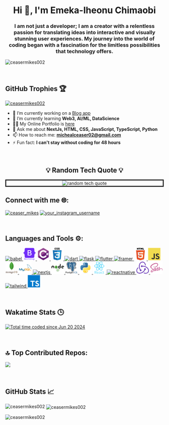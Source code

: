 <h1 align="center">Hi 👋, I'm Emeka-Iheonu Chimaobi</h1>
<h3 align="center">I am not just a developer; I am a creator with a relentless passion for translating ideas into interactive and visually stunning user experiences. My journey into the world of coding began with a fascination for the limitless possibilities that technology offers.</h3>


<p align="left"> <img src="https://komarev.com/ghpvc/?username=ceasermikes002&label=Profile%20views&color=0e75b6&style=flat" alt="ceasermikes002" /> </p>

<br/>
<h2 align="left">GitHub Trophies 🏆</h2>
<p align="left"> <a href="https://github.com/ryo-ma/github-profile-trophy"><img src="https://github-profile-trophy.vercel.app/?username=ceasermikes002" alt="ceasermikes002" /></a> </p>

- 🔭 I’m currently working on a [Blog app]([https://github.com/ceasermikes002/google-chrome-extension](https://github.com/ceasermikes002/blog-fullstack-client))
- 🌱 I’m currently learning **Web3, AI/ML, DataScience**
- 👨‍💻 My Online Portfolio is [here](https://chima-portfolio.vercel.app/)
- 💬 Ask me about **NextJs, HTML, CSS, JavaScript, TypeScript, Python**
- 📫 How to reach me: **michealceaser02@gmail.com**
- ⚡ Fun fact: **I can't stay without coding for 48 hours**
<br/>
<!-- Random Tech Quote -->
<h2 align="center">💡 Random Tech Quote 💡</h2>
<p align="center" style="border-style: solid;">
  <img src="https://quotes-github-readme.vercel.app/api?type=horizontal&theme=dark" alt="random tech quote" />
</p>
<!-- Connect with Me -->
<h2 align="left">Connect with me 🌐:</h2>
<p align="left">
  <a href="https://twitter.com/ceaser_mikes" target="blank"><img align="center" src="https://raw.githubusercontent.com/rahuldkjain/github-profile-readme-generator/master/src/images/icons/Social/twitter.svg" alt="ceaser_mikes" height="30" width="40" /></a>
  <a href="https://www.instagram.com/_.ctech_" target="blank"><img align="center" src="https://raw.githubusercontent.com/rahuldkjain/github-profile-readme-generator/master/src/images/icons/Social/instagram.svg" alt="your_instagram_username" height="30" width="40" /></a>
</p>
<br/>
<!-- Languages and Tools -->
<h2 align="left">Languages and Tools ⚙:</h2>
<p align="left">
  <a href="https://babeljs.io/" target="_blank" rel="noreferrer">
    <img src="https://www.vectorlogo.zone/logos/babeljs/babeljs-icon.svg" alt="babel" width="40" height="40"/>
  </a>
  <a href="https://getbootstrap.com" target="_blank" rel="noreferrer">
    <img src="https://raw.githubusercontent.com/devicons/devicon/master/icons/bootstrap/bootstrap-plain-wordmark.svg" alt="bootstrap" width="40" height="40"/>
  </a>
  <a href="https://www.w3schools.com/cs/" target="_blank" rel="noreferrer">
    <img src="https://raw.githubusercontent.com/devicons/devicon/master/icons/csharp/csharp-original.svg" alt="csharp" width="40" height="40"/>
  </a>
  <a href="https://www.w3schools.com/css/" target="_blank" rel="noreferrer">
    <img src="https://raw.githubusercontent.com/devicons/devicon/master/icons/css3/css3-original-wordmark.svg" alt="css3" width="40" height="40"/>
  </a>
  <a href="https://dart.dev" target="_blank" rel="noreferrer">
    <img src="https://www.vectorlogo.zone/logos/dartlang/dartlang-icon.svg" alt="dart" width="40" height="40"/>
  </a>
  <a href="https://flask.palletsprojects.com/" target="_blank" rel="noreferrer">
    <img src="https://www.vectorlogo.zone/logos/pocoo_flask/pocoo_flask-icon.svg" alt="flask" width="40" height="40"/>
  </a>
  <a href="https://flutter.dev" target="_blank" rel="noreferrer">
    <img src="https://www.vectorlogo.zone/logos/flutterio/flutterio-icon.svg" alt="flutter" width="40" height="40"/>
  </a>
  <a href="https://www.framer.com/" target="_blank" rel="noreferrer">
    <img src="https://www.vectorlogo.zone/logos/framer/framer-icon.svg" alt="framer" width="40" height="40"/>
  </a>
  <a href="https://www.w3.org/html/" target="_blank" rel="noreferrer">
    <img src="https://raw.githubusercontent.com/devicons/devicon/master/icons/html5/html5-original-wordmark.svg" alt="html5" width="40" height="40"/>
  </a>
  <a href="https://developer.mozilla.org/en-US/docs/Web/JavaScript" target="_blank" rel="noreferrer">
    <img src="https://raw.githubusercontent.com/devicons/devicon/master/icons/javascript/javascript-original.svg" alt="javascript" width="40" height="40"/>
  </a>
  <a href="https://www.mongodb.com/" target="_blank" rel="noreferrer">
    <img src="https://raw.githubusercontent.com/devicons/devicon/master/icons/mongodb/mongodb-original-wordmark.svg" alt="mongodb" width="40" height="40"/>
  </a>
  <a href="https://www.mysql.com/" target="_blank" rel="noreferrer">
    <img src="https://raw.githubusercontent.com/devicons/devicon/master/icons/mysql/mysql-original-wordmark.svg" alt="mysql" width="40" height="40"/>
  </a>
  <a href="https://nextjs.org/" target="_blank" rel="noreferrer">
    <img src="https://cdn.worldvectorlogo.com/logos/nextjs-2.svg" alt="nextjs" width="40" height="40"/>
  </a>
  <a href="https://nodejs.org" target="_blank" rel="noreferrer">
    <img src="https://raw.githubusercontent.com/devicons/devicon/master/icons/nodejs/nodejs-original-wordmark.svg" alt="nodejs" width="40" height="40"/>
  </a>
  <a href="https://www.postgresql.org" target="_blank" rel="noreferrer">
    <img src="https://raw.githubusercontent.com/devicons/devicon/master/icons/postgresql/postgresql-original-wordmark.svg" alt="postgresql" width="40" height="40"/>
  </a>
  <a href="https://www.python.org" target="_blank" rel="noreferrer">
    <img src="https://raw.githubusercontent.com/devicons/devicon/master/icons/python/python-original.svg" alt="python" width="40" height="40"/>
  </a>
  <a href="https://reactjs.org/" target="_blank" rel="noreferrer">
    <img src="https://raw.githubusercontent.com/devicons/devicon/master/icons/react/react-original-wordmark.svg" alt="react" width="40" height="40"/>
  </a>
  <a href="https://reactnative.dev/" target="_blank" rel="noreferrer">
    <img src="https://reactnative.dev/img/header_logo.svg" alt="reactnative" width="40" height="40"/>
  </a>
  <a href="https://redux.js.org" target="_blank" rel="noreferrer">
    <img src="https://raw.githubusercontent.com/devicons/devicon/master/icons/redux/redux-original.svg" alt="redux" width="40" height="40"/>
  </a>
  <a href="https://sass-lang.com" target="_blank" rel="noreferrer">
    <img src="https://raw.githubusercontent.com/devicons/devicon/master/icons/sass/sass-original.svg" alt="sass" width="40" height="40"/>
  </a>
  <a href="https://tailwindcss.com/" target="_blank" rel="noreferrer">
    <img src="https://www.vectorlogo.zone/logos/tailwindcss/tailwindcss-icon.svg" alt="tailwind" width="40" height="40"/>
  </a>
  <a href="https://www.typescriptlang.org/" target="_blank" rel="noreferrer">
    <img src="https://raw.githubusercontent.com/devicons/devicon/master/icons/typescript/typescript-original.svg" alt="typescript" width="40" height="40"/>
  </a>
</p>
<br/>
<!-- Wakatime Stat -->
<h2 align="left">Wakatime Stats 🕒</h2>
<p align="left">
  <a href="https://wakatime.com/@1de2f53e-caac-432b-bb25-4b3a67e31e49"><img src="https://wakatime.com/badge/user/1de2f53e-caac-432b-bb25-4b3a67e31e49.svg" alt="Total time coded since Jun 20 2024" /></a>
</p>
<br/>
<!-- Top Contributed Repos -->
<h2 align="left">🔝 Top Contributed Repos:</h2>
<p align="left">
  <a href="https://github.com/ceasermikes002/google-chrome-extension">
    <img src="https://github-readme-stats.vercel.app/api/pin/?username=ceasermikes002&repo=google-chrome-extension&theme=dark" />
  </a>
</p>
<br/>
<!-- GitHub Stats -->
<h2 align="left">GitHub Stats 📈</h2>
<p><img align="left" src="https://github-readme-stats.vercel.app/api/top-langs?username=ceasermikes002&show_icons=true&locale=en&layout=compact" alt="ceasermikes002" /></p>
<p>&nbsp;<img align="center" src="https://github-readme-stats.vercel.app/api?username=ceasermikes002&show_icons=true&locale=en" alt="ceasermikes002" /></p>
<p><img align="center" src="https://github-readme-streak-stats.herokuapp.com/?user=ceasermikes002&" alt="ceasermikes002" /></p>
